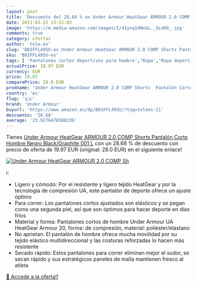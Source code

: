 ```yaml
---
layout: post
title: 'Descuento del 28.68 % en Under Armour HeatGear ARMOUR 2.0 COMP Sh'
date: 2021-03-22 13:51:03
image: 'https://m.media-amazon.com/images/I/41yxq14NnGL._SL400_.jpg'
comments: true
category: ofertas
author: 'tole.es'
slug: 'B01FFL495U-es Under Armour HeatGear ARMOUR 2.0 COMP Shorts Pantalón...'
sku: 'B01FFL495U-es'
tags: [ 'Pantalones cortos deportivos para hombre','Ropa','Ropa deportiva para hombre','Ropa para hombre','pantalón','under armour', ]
actualPrice: 19.97 EUR
currency: EUR
price: 19.97
comparePrice: 28.0 EUR
prodname: 'Under Armour HeatGear ARMOUR 2.0 COMP Shorts  Pantalón Corto Hombre  Negro  Black/Graphite 001   L'
country: 'es'
flag: '🇪🇸'
brand: 'Under Armour'
buyurl: 'https://www.amazon.es/dp/B01FFL495U/?tag=tolees-21'
descuento: '28.68'
average: '23.9276470588236'
---
```


Tienes [Under Armour HeatGear ARMOUR 2.0 COMP Shorts  Pantalón Corto Hombre  Negro  Black/Graphite 001   L](https://www.amazon.es/dp/B01FFL495U/?tag=tolees-21) con un 28.68 % de descuento con precio de oferta de 19.97 EUR (original: 28.0 EUR) en el siguiente enlace!

[![Under Armour HeatGear ARMOUR 2.0 COMP Sh](https://m.media-amazon.com/images/I/41yxq14NnGL._SL400_.jpg)](https://www.amazon.es/dp/B01FFL495U/?tag=tolees-21)

ℹ️:

- Ligero y cómodo: Por el resistente y ligero tejido HeatGear y por la tecnología de compresión UA, este pantalón de deporte ofrece un ajuste óptimo
- Para correr: Los pantalones cortos ajustados son elásticos y se pegan como una segunda piel, así que son óptimos para hacer deporte en días fríos
- Material y forma: Pantalones cortos de hombre Under Armour UA HeatGear Armour 20, forma: de compresión, material: poliéster/elastano
- No aprietan: El pantalón de hombre ofrece mucha movilidad por su tejido elástico multidireccional y las costuras reforzadas lo hacen más resistente
- Secado rápido: Estos pantalones para correr eliminan mejor el sudor, se secan rápido y sus estratégicos paneles de malla mantienen fresco al atleta

[🛒 Accede a la oferta!!](https://www.amazon.es/dp/B01FFL495U/?tag=tolees-21)
